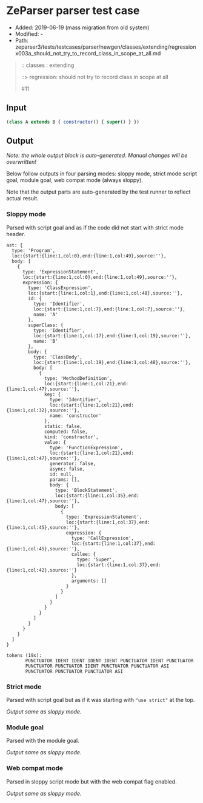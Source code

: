 # ZeParser parser test case

- Added: 2019-06-19 (mass migration from old system)
- Modified: -
- Path: zeparser3/tests/testcases/parser/newgen/classes/extending/regressionx003a_should_not_try_to_record_class_in_scope_at_all.md

> :: classes : extending
>
> ::> regression: should not try to record class in scope at all
>
> #11

## Input

`````js
(class A extends B { constructor() { super() } })
`````

## Output

_Note: the whole output block is auto-generated. Manual changes will be overwritten!_

Below follow outputs in four parsing modes: sloppy mode, strict mode script goal, module goal, web compat mode (always sloppy).

Note that the output parts are auto-generated by the test runner to reflect actual result.

### Sloppy mode

Parsed with script goal and as if the code did not start with strict mode header.

`````
ast: {
  type: 'Program',
  loc:{start:{line:1,col:0},end:{line:1,col:49},source:''},
  body: [
    {
      type: 'ExpressionStatement',
      loc:{start:{line:1,col:0},end:{line:1,col:49},source:''},
      expression: {
        type: 'ClassExpression',
        loc:{start:{line:1,col:1},end:{line:1,col:48},source:''},
        id: {
          type: 'Identifier',
          loc:{start:{line:1,col:7},end:{line:1,col:7},source:''},
          name: 'A'
        },
        superClass: {
          type: 'Identifier',
          loc:{start:{line:1,col:17},end:{line:1,col:19},source:''},
          name: 'B'
        },
        body: {
          type: 'ClassBody',
          loc:{start:{line:1,col:19},end:{line:1,col:48},source:''},
          body: [
            {
              type: 'MethodDefinition',
              loc:{start:{line:1,col:21},end:{line:1,col:47},source:''},
              key: {
                type: 'Identifier',
                loc:{start:{line:1,col:21},end:{line:1,col:32},source:''},
                name: 'constructor'
              },
              static: false,
              computed: false,
              kind: 'constructor',
              value: {
                type: 'FunctionExpression',
                loc:{start:{line:1,col:21},end:{line:1,col:47},source:''},
                generator: false,
                async: false,
                id: null,
                params: [],
                body: {
                  type: 'BlockStatement',
                  loc:{start:{line:1,col:35},end:{line:1,col:47},source:''},
                  body: [
                    {
                      type: 'ExpressionStatement',
                      loc:{start:{line:1,col:37},end:{line:1,col:45},source:''},
                      expression: {
                        type: 'CallExpression',
                        loc:{start:{line:1,col:37},end:{line:1,col:45},source:''},
                        callee: {
                          type: 'Super',
                          loc:{start:{line:1,col:37},end:{line:1,col:42},source:''}
                        },
                        arguments: []
                      }
                    }
                  ]
                }
              }
            }
          ]
        }
      }
    }
  ]
}

tokens (19x):
       PUNCTUATOR IDENT IDENT IDENT IDENT PUNCTUATOR IDENT PUNCTUATOR
       PUNCTUATOR PUNCTUATOR IDENT PUNCTUATOR PUNCTUATOR ASI
       PUNCTUATOR PUNCTUATOR PUNCTUATOR ASI
`````

### Strict mode

Parsed with script goal but as if it was starting with `"use strict"` at the top.

_Output same as sloppy mode._

### Module goal

Parsed with the module goal.

_Output same as sloppy mode._

### Web compat mode

Parsed in sloppy script mode but with the web compat flag enabled.

_Output same as sloppy mode._
